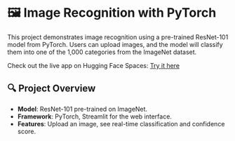 # 🖼️ Image Recognition with PyTorch

This project demonstrates image recognition using a pre-trained ResNet-101 model from PyTorch. Users can upload images, and the model will classify them into one of the 1,000 categories from the ImageNet dataset.

Check out the live app on Hugging Face Spaces: [Try it here](https://huggingface.co/spaces/zafermbilen/image-recognition-with-pytorch)

## 🔍 Project Overview

- **Model**: ResNet-101 pre-trained on ImageNet.
- **Framework**: PyTorch, Streamlit for the web interface.
- **Features**: Upload an image, see real-time classification and confidence score.
